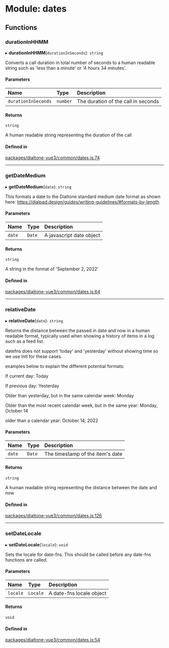 # Module: dates

## Functions

### durationInHHMM

▸ **durationInHHMM**(`durationInSeconds`): `string`

Converts a call duration in total number of seconds to a human readable string
such as 'less than a minute' or '4 hours 34 minutes'.

#### Parameters

| Name | Type | Description |
| :------ | :------ | :------ |
| `durationInSeconds` | `number` | The duration of the call in seconds |

#### Returns

`string`

A human readable string representing the duration of the call

#### Defined in

[packages/dialtone-vue3/common/dates.js:74](https://github.com/dialpad/dialtone/blob/dfa2bbbaafb/packages/dialtone-vue3/common/dates.js#L74)

___

### getDateMedium

▸ **getDateMedium**(`date`): `string`

This formats a date to the Dialtone standard medium date format as shown here:
https://dialpad.design/guides/writing-guidelines/#formats-by-length

#### Parameters

| Name | Type | Description |
| :------ | :------ | :------ |
| `date` | `Date` | A javascript date object |

#### Returns

`string`

A string in the format of 'September 2, 2022'

#### Defined in

[packages/dialtone-vue3/common/dates.js:64](https://github.com/dialpad/dialtone/blob/dfa2bbbaafb/packages/dialtone-vue3/common/dates.js#L64)

___

### relativeDate

▸ **relativeDate**(`date`): `string`

Returns the distance between the passed in date and now in a human readable format, typically used
when showing a history of items in a log such as a feed list.

datefns does not support 'today' and 'yesterday' without showing time so we use Intl for these cases.

examples below to explain
the different potential formats:

If current day:
Today

If previous day:
Yesterday

Older than yesterday, but in the same calendar week:
Monday

Older than the most recent calendar week, but in the same year:
Monday, October 14

older than a calendar year:
October 14, 2022

#### Parameters

| Name | Type | Description |
| :------ | :------ | :------ |
| `date` | `Date` | The timestamp of the item's date |

#### Returns

`string`

A human readable string representing the distance between the date and now

#### Defined in

[packages/dialtone-vue3/common/dates.js:126](https://github.com/dialpad/dialtone/blob/dfa2bbbaafb/packages/dialtone-vue3/common/dates.js#L126)

___

### setDateLocale

▸ **setDateLocale**(`locale`): `void`

Sets the locale for date-fns. This should be called before any date-fns functions are called.

#### Parameters

| Name | Type | Description |
| :------ | :------ | :------ |
| `locale` | `Locale` | A date-fns locale object |

#### Returns

`void`

#### Defined in

[packages/dialtone-vue3/common/dates.js:54](https://github.com/dialpad/dialtone/blob/dfa2bbbaafb/packages/dialtone-vue3/common/dates.js#L54)

